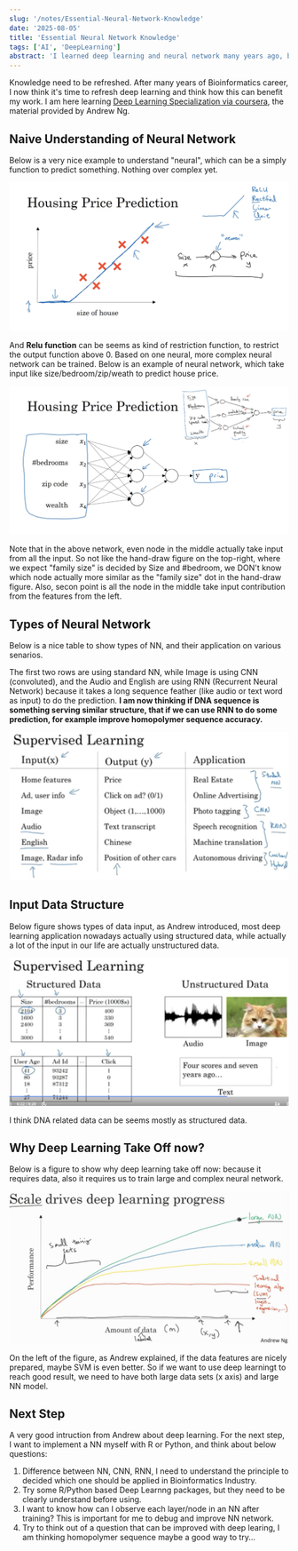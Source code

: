 ```yaml
---
slug: '/notes/Essential-Neural-Network-Knowledge'
date: '2025-08-05'
title: 'Essential Neural Network Knowledge'
tags: ['AI', 'DeepLearning']
abstract: 'I learned deep learning and neural network many years ago, but now I want to refresh it a bit, merely because after many years of development, there are many new and better materials, and also I want to rethink what I should apply deep learning (AI) to my work.'
---
```


Knowledge need to be refreshed. After many years of Bioinformatics career, I now think it's time to refresh deep learning and think how this can benefit my work. I am here learning [Deep Learning Specialization via coursera](https://www.coursera.org/specializations/deep-learning), the material provided by Andrew Ng.

## Naive Understanding of Neural Network

Below is a very nice example to understand "neural", which can be a simply function to predict something. Nothing over complex yet.

![neural_network and relu](./figure1.png)

And **Relu function** can be seems as kind of restriction function, to restrict the output function above 0. Based on one neural, more complex neural network can be trained. Below is an example of neural network, which take input like size/bedroom/zip/weath to predict house price.

![neural network](./figure2.png)

Note that in the above network, even node in the middle actually take input from all the input. So not like the hand-draw figure on the top-right, where we expect "family size" is decided by Size and #bedroom, we DON't know which node actually more similar as the "family size" dot in the hand-draw figure. Also, secon point is all the node in the middle take input contribution from the features from the left.

## Types of Neural Network

Below is a nice table to show types of NN, and their application on various senarios.

The first two rows are using standard NN, while Image is using CNN (convoluted), and the Audio and English are using RNN (Recurrent Neural Network) because it takes a long sequence feather (like audio or text word as input) to do the prediction. **I am now thinking if DNA sequence is something serving similar structure, that if we can use RNN to do some prediction, for example improve homopolymer sequence accuracy.**

![type of NN and applications](./figure3.png)

## Input Data Structure

Below figure shows types of data input, as Andrew introduced, most deep learning application nowadays actually using structured data, while actually a lot of the input in our life are actually unstructured data.

![input data type](./figure4.png)


I think DNA related data can be seems mostly as structured data.


## Why Deep Learning Take Off now?

Below is a figure to show why deep learning take off now: because it requires data, also it requires us to train large and complex neural network.

![Why deep learning take off](figure5.png)

On the left of the figure, as Andrew explained, if the data features are nicely prepared, maybe SVM is even better. So if we want to use deep learningt to reach good result, we need to have both large data sets (x axis) and large NN model.


## Next Step

A very good intruction from Andrew about deep learning. For the next step, I want to implement a NN myself with R or Python, and think about below questions:

1. Difference between NN, CNN, RNN, I need to understand the principle to decided which one should be applied in Bioinformatics Industry.
2. Try some R/Python based Deep Learnng packages, but they need to be clearly understand before using.
3. I want to know how can I observe each layer/node in an NN after training? This is important for me to debug and improve NN network.
4. Try to think out of a question that can be improved with deep learing, I am thinking homopolymer sequence maybe a good way to try...